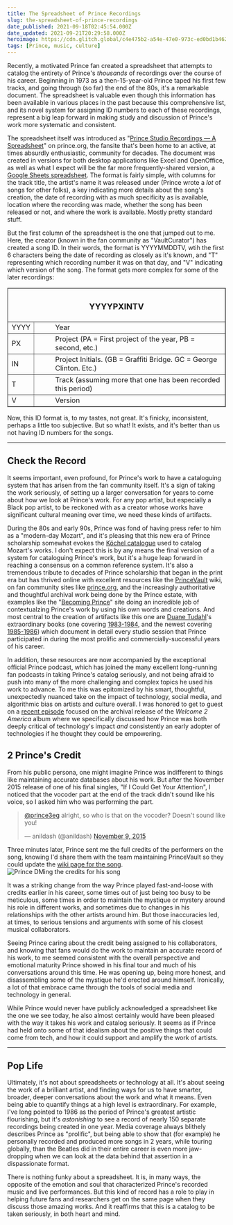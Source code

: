 ```yaml
---
title: The Spreadsheet of Prince Recordings
slug: the-spreadsheet-of-prince-recordings
date_published: 2021-09-18T02:45:54.000Z
date_updated: 2021-09-21T20:29:58.000Z
heroimage: https://cdn.glitch.global/c4e475b2-a54e-47e0-973c-ed0bd1b46262/prince-spreadsheet-web.jpeg?v=1669524612655
tags: [Prince, music, culture]
---
```


Recently, a motivated Prince fan created a spreadsheet that attempts to catalog the entirety of Prince's *thousands* of recordings over the course of his career. Beginning in 1973 as a then-15-year-old Prince taped his first few tracks, and going through (so far) the end of the 80s, it's a remarkable document. The spreadsheet is valuable even though this information has been available in various places in the past because this comprehensive list, and its novel system for assigning ID numbers to each of these recordings, represent a big leap forward in making study and discussion of Prince's work more systematic and consistent. 

The spreadsheet itself was introduced as "[Prince Studio Recordings — A Spreadsheet](https://prince.org/msg/7/467260)" on prince.org, the fansite that's been home to an active, at times absurdly enthusiastic, community for decades. The document was created in versions for both desktop applications like Excel and OpenOffice, as well as what I expect will be the far more frequently-shared version, a [Google Sheets spreadsheet](https://docs.google.com/spreadsheets/d/19COW6o6Kxmk-LgVXOiv9T4rLhLVfkN8uldEsj2KDD9Y/edit#gid=0). The format is fairly simple, with columns for the track title, the artist's name it was released under (Prince wrote a *lot* of songs for other folks), a key indicating more details about the song's creation, the date of recording with as much specificity as is available, location where the recording was made, whether the song has been released or not, and where the work is available. Mostly pretty standard stuff.

But the first column of the spreadsheet is the one that jumped out to me. Here, the creator (known in the fan community as "VaultCurator") has created a song ID. In their words, the format is YYYYMMDDTV, wtih the first 6 characters being the date of recording as closely as it's known, and "T" representing which recording number it was on that day, and "V" indicating which version of the song. The format gets more complex for some of the later recordings:


<dl>
<table cellspacing="0" cellpadding="0" dir="ltr" border="1" style="">
    <tr>
      <th colspan="2"><h3>YYYYPXINTV</h3></th>
    </tr>
    <tr>
      <td><dt>YYYY</dt></td>
      <td><dd>Year</dd></td>
    </tr>
    <tr>
      <td><dt>PX</dt></td>
      <td><dd>Project (PA = First project of the year, PB = second, etc.)</dd></td>
    </tr>
    <tr>
      <td><dt>IN</dt></td>
      <td ><dd>Project Initials. (GB = Graffiti Bridge. GC = George Clinton. Etc.)</dd></td>
    </tr>
    <tr>
      <td><dt>T</dt></td>
      <td><dd>Track (assuming more that one has been recorded this period)</dd></td>
    </tr>
    <tr>
      <td><dt>V</dt></td>
      <td><dd>Version</dd></td>
    </tr>
  </tbody>
</table>
</dl>

Now, this ID format is, to my tastes, not great. It's finicky, inconsistent, perhaps a little too subjective. But so what! It exists, and it's better than us not having ID numbers for the songs.

---

## Check the Record

It seems important, even profound, for Prince's work to have a cataloguing system that has arisen from the fan community itself. It's a sign of taking the work seriously, of setting up a larger conversation for years to come about how we look at Prince's work. For any pop artist, but especially a Black pop artist, to be reckoned with as a creator whose works have significant cultural meaning over time, we need these kinds of artifacts.

During the 80s and early 90s, Prince was fond of having press refer to him as a "modern-day Mozart", and it's pleasing that this new era of Prince scholarship somewhat evokes the [Köchel catalogue](https://allaboutmozart.com/mozart-kochel-catalogue-works-compositions-koechel/) used to catalog Mozart's works. I don't expect this is by any means the final version of a system for cataloguing Prince's work, but it's a huge leap forward in reaching a consensus on a common reference system. It's also a tremendous tribute to decades of Prince scholarship that began in the print era but has thrived online with excellent resources like the [PrinceVault](https://princevault.com/) wiki, on fan community sites like [prince.org](https://prince.org/), and the increasingly authoritative and thoughtful archival work being done by the Prince estate, with examples like the "[Becoming Prince](https://becoming.prince.com/)" site doing an incredible job of contextualzing Prince's work by using his own words and creations. And most central to the creation of artifacts like this one are [Duane Tudahl](https://www.duanetudahl.com/)'s extraordinary books (one covering [1983-1984](https://amzn.to/2Z2peWB), and the newest covering [1985-1986](https://amzn.to/2YYQBko)) which document in detail every studio session that Prince participated in during the most prolific and commercially-successful years of his career.

In addition, these resources are now accompanied by the exceptional official Prince podcast, which has joined the many excellent long-running fan podcasts in taking Prince's catalog seriously, and not being afraid to push into many of the more challenging and complex topics he used his work to advance. To me this was epitomized by his smart, thoughtful, unexpectedly nuanced take on the impact of technology, social media, and algorithmic bias on artists and culture overall. I was honored to get to guest on a [recent episode](https://www.prince.com/article/w2apodcast_ep3) focused on the archival release of the *Welcome 2 America* album where we specifically discussed how Prince was both deeply critical of technology's impact *and* consistently an early adopter of technologies if he thought they could be empowering.

## 2 Prince's Credit

From his public persona, one might imagine Prince was indifferent to things like maintaining accurate databases about his work. But after the November 2015 release of one of his final singles, "If I Could Get Your Attention", I noticed that the vocoder part at the end of the track didn't sound like his voice, so I asked him who was performing the part.

<blockquote class="twitter-tweet" data-dnt="true" data-theme="dark"><p lang="en" dir="ltr"><a href="https://twitter.com/prince3eg?ref_src=twsrc%5Etfw">@prince3eg</a> alright, so who is that on the vocoder? Doesn&#39;t sound like you!</p>&mdash; anildash (@anildash) <a href="https://twitter.com/anildash/status/663790743035715584?ref_src=twsrc%5Etfw">November 9, 2015</a></blockquote> <script async src="https://platform.twitter.com/widgets.js" charset="utf-8"></script>

Three minutes later, Prince sent me the full credits of the performers on the song, knowing I'd share them with the team maintaining PrinceVault so they could update the [wiki page for the song](https://princevault.com/index.php?title=If_I_Could_Get_Your_Attention).
![Prince DMing the credits for his song](https://cdn.glitch.global/c4e475b2-a54e-47e0-973c-ed0bd1b46262/prince-dm-credits.PNG?v=1669525868205 "remember that time Prince DMed me?")

It was a striking change from the way Prince played fast-and-loose with credits earlier in his career, some times out of just being too busy to be meticulous, some times in order to maintain the mystique or mystery around his role in different works, and sometimes due to changes in his relationships with the other artists around him. But those inaccuracies led, at times, to serious tensions and arguments with some of his closest musical collaborators.

Seeing Prince caring about the credit being assigned to his collaborators, and knowing that fans would do the work to maintain an accurate record of his work, to me seemed consistent with the overall perspective and emotional maturity Prince showed in his final tour and much of his conversations around this time. He was opening up, being more honest, and disassembling some of the mystique he'd erected around himself. Ironically, a lot of that embrace came through the tools of social media and technology in general.

While Prince would never have publicly acknowledged a spreadsheet like the one we see today, he also almost certainly would have been pleased with the way it takes his work and catalog seriously. It seems as if Prince had held onto some of that idealism about the positive things that could come from tech, and how it could support and amplify the work of artists.

---

## Pop Life

Ultimately, it's not about spreadsheets or technology at all. It's about seeing the work of a brilliant artist, and finding ways for us to have smarter, broader, deeper conversations about the work and what it means. Even being able to quantify things at a high level is extraordinary. For example, I've long pointed to 1986 as the period of Prince's greatest artistic flourishing, but it's *astonishing* to see a record of nearly 150 separate recordings being created in one year. Media coverage always blithely describes Prince as "prolific", but being able to show that (for example) he personally recorded and produced more songs in 2 years, while touring globally, than the Beatles did in their entire career is even more jaw-dropping when we can look at the data behind that assertion in a dispassionate format.

There is nothing funky about a spreadsheet. It is, in many ways, the opposite of the emotion and soul that characterized Prince's recorded music and live performances. But this kind of record has a role to play in helping future fans and researchers get on the same page when they discuss those amazing works. And it reaffirms that this is a catalog to be taken seriously, in both heart and mind.
